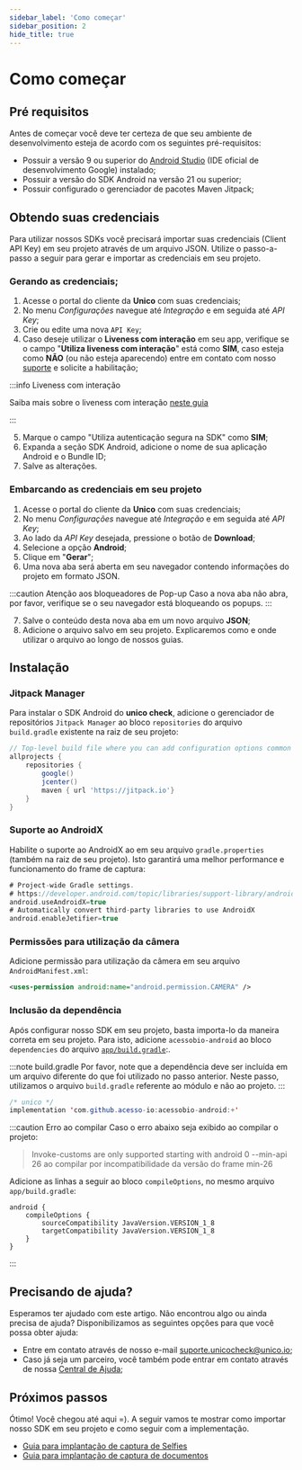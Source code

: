 ```yaml
---
sidebar_label: 'Como começar'
sidebar_position: 2
hide_title: true
---
```


# Como começar

## Pré requisitos

Antes de começar você deve ter certeza de que seu ambiente de desenvolvimento esteja de acordo com os seguintes pré-requisitos:

- Possuir a versão 9 ou superior do [Android Studio](https://developer.android.com/sdk?hl=pt-br) (IDE oficial de desenvolvimento Google) instalado;
- Possuir a versão do SDK Android na versão 21 ou superior;
- Possuir configurado o gerenciador de pacotes Maven Jitpack;

## Obtendo suas credenciais

Para utilizar nossos SDKs você precisará importar suas credenciais (Client API Key) em seu projeto através de um arquivo JSON. Utilize o passo-a-passo a seguir para gerar e importar as credenciais em seu projeto.

### Gerando as credenciais;

1. Acesse o portal do cliente da **Unico** com suas credenciais;
2. No menu *Configurações* navegue até *Integração* e em seguida até *API Key*;
3. Crie ou edite uma nova `API Key`;
4. Caso deseje utilizar o **Liveness com interação** em seu app, verifique se o campo "**Utiliza liveness com interação**" está como **SIM**, caso esteja como **NÃO** (ou não esteja aparecendo) entre em contato com nosso [suporte](mailto:suporte.unicocheck@unico.io) e solicite a habilitação;

:::info Liveness com interação

Saiba mais sobre o liveness com interação [neste guia](#)

:::

5. Marque o campo "Utiliza autenticação segura na SDK" como **SIM**;
6. Expanda a seção SDK Android, adicione o nome de sua aplicação Android e o Bundle ID;
7. Salve as alterações.

### Embarcando as credenciais em seu projeto

1. Acesse o portal do cliente da **Unico** com suas credenciais;
2. No menu *Configurações* navegue até *Integração* e em seguida até *API Key*;
3. Ao lado da *API Key* desejada, pressione o botão de **Download**;
4. Selecione a opção **Android**;
5. Clique em "**Gerar**";
6. Uma nova aba será aberta em seu navegador contendo informações do projeto em formato JSON.

:::caution Atenção aos bloqueadores de Pop-up
Caso a nova aba não abra, por favor, verifique se o seu navegador está bloqueando os popups.
:::

7. Salve o conteúdo desta nova aba em um novo arquivo **JSON**;
8. Adicione o arquivo salvo em seu projeto. Explicaremos como e onde utilizar o arquivo ao longo de nossos guias.


## Instalação

### Jitpack Manager

Para instalar o SDK Android do **unico check**, adicione o gerenciador de repositórios `Jitpack Manager` ao bloco `repositories` do arquivo `build.gradle` existente na raiz de seu projeto:

```gradle title="build.gradle"
// Top-level build file where you can add configuration options common to all sub-projects/modules.
allprojects {
    repositories {
        google()
        jcenter()
        maven { url 'https://jitpack.io'}
    }
}
```

### Suporte ao AndroidX

Habilite o suporte ao AndroidX ao em seu arquivo `gradle.properties` (também na raiz de seu projeto). Isto garantirá uma melhor performance e funcionamento do frame de captura:

```gradle title="gradle.properties"
# Project-wide Gradle settings.
# https://developer.android.com/topic/libraries/support-library/androidx-rn
android.useAndroidX=true
# Automatically convert third-party libraries to use AndroidX
android.enableJetifier=true
```

### Permissões para utilização da câmera

Adicione permissão para utilização da câmera em seu arquivo `AndroidManifest.xml`:

```xml title="gradle.properties"
<uses-permission android:name="android.permission.CAMERA" />
```

### Inclusão da dependência

Após configurar nosso SDK em seu projeto, basta importa-lo da maneira correta em seu projeto. Para isto, adicione `acessobio-android` ao bloco `dependencies` do arquivo [`app/build.gradle`](https://developer.android.com/studio/build/dependencies):.

:::note build.gradle 
Por favor, note que a dependência deve ser incluída em um arquivo diferente do que foi utilizado no passo anterior. Neste passo, utilizamos o arquivo `build.gradle` referente ao módulo e não ao projeto.
:::

```java title="app/gradle.properties"
/* unico */
implementation 'com.github.acesso-io:acessobio-android:+'
```

:::caution Erro ao compilar
Caso o erro abaixo seja exibido ao compilar o projeto:

> Invoke-customs are only supported starting with android 0 --min-api 26 ao compilar por incompatibilidade da versão do frame min-26

Adicione as linhas a seguir ao bloco `compileOptions`, no mesmo arquivo `app/build.gradle`:

```
android {
    compileOptions {
        sourceCompatibility JavaVersion.VERSION_1_8
        targetCompatibility JavaVersion.VERSION_1_8
    }
}
```
::: 

## Precisando de ajuda?

Esperamos ter ajudado com este artigo. Não encontrou algo ou ainda precisa de ajuda? Disponibilizamos as seguintes opções para que você possa obter ajuda:

- Entre em contato através de nosso e-mail [suporte.unicocheck@unico.io](mailto:suporte.unicocheck@unico.io);
- Caso já seja um parceiro, você também pode entrar em contato através de nossa [Central de Ajuda](https://ajuda.unico.io/hc/pt-br/categories/360002344171);

## Próximos passos

Ótimo! Você chegou até aqui =). A seguir vamos te mostrar como importar nosso SDK em seu projeto e como seguir com a implementação.

- [Guia para implantação de captura de Selfies](fluxos/captura-selfies)
- [Guia para implantação de captura de documentos](fluxos/captura-documentos)
<!-- - [API Reference do SDK](API) -->

